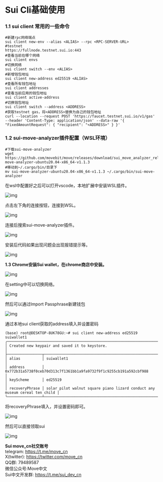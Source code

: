 # Sui Cli基础使用

### 1.1 sui client 常用的一些命令

```
#新建rpc网络端点
sui client new-env --alias <ALIAS> --rpc <RPC-SERVER-URL>
#testnet
https://fullnode.testnet.sui.io:443
#查看当前在哪个网络
sui client envs
#切换网络
sui client switch --env <ALIAS>
#新增钱包地址
sui client new-address ed25519 <ALIAS>
#查看所有钱包地址
sui client addresses
#查看当前应用的钱包地址
sui client active-address
#切换钱包地址
sui client switch --address <ADDRESS>
#获取testnet gas，将<ADDRESS>替换为自己的钱包地址
curl --location --request POST 'https://faucet.testnet.sui.io/v1/gas' --header 'Content-Type: application/json' --data-raw '{ "FixedAmountRequest": { "recipient": "<ADDRESS>" } }'
```

### **1.2 sui-move-analyzer插件配置（WSL环境）**

```
#下载sui-move-analyzer
wget https://github.com/movebit/move/releases/download/sui_move_analyzer_release_v1.1.3/sui-move-analyzer-ubuntu20.04-x86_64-v1.1.3
#移动到~/.cargo/bin/目录下
mv sui-move-analyzer-ubuntu20.04-x86_64-v1.1.3 ~/.cargo/bin/sui-move-analyzer
```

在wsl中配置好之后可以打开vscode，本地扩展中安装WSL插件。

![img](https://mmbiz.qpic.cn/sz_mmbiz_png/0b3Gs5sDwGfC9gcmZHIZVzGPqOesqvKkDwrw3TH4EpblxGolpgquiahMP4Xn5aZYP2qYMn9ia3WcoD8Yljlr0ibXw/640?wx_fmt=png&from=appmsg)

点击左下角的连接按钮，连接到WSL。

![img](https://mmbiz.qpic.cn/sz_mmbiz_png/0b3Gs5sDwGfC9gcmZHIZVzGPqOesqvKkQ6XOJ52ada5p8rZ9RLAhlVjz7AjmgBXWPxpkN2r7TBFKBSovrsoQWg/640?wx_fmt=png&from=appmsg)

连接后搜索sui-move-analyzer插件。

![img](https://mmbiz.qpic.cn/sz_mmbiz_png/0b3Gs5sDwGfC9gcmZHIZVzGPqOesqvKkCjTVA3BcicGLVGrX5ibviafIqFVeYSfhbZ0vH6DcNnC4qRnh3BCgwRY8g/640?wx_fmt=png&from=appmsg)

安装后代码如果出现问题会出现报错提示等。

![img](https://mmbiz.qpic.cn/sz_mmbiz_png/0b3Gs5sDwGfC9gcmZHIZVzGPqOesqvKk4mQBwz3PuSlByu1MRavJpBkMryjWb5FvqvuxFKoXIQxF2J7qgSXQhQ/640?wx_fmt=png&from=appmsg)

**1.3 Chrome安装Sui wallet，在chrome商店中安装。**

![img](https://mmbiz.qpic.cn/sz_mmbiz_png/0b3Gs5sDwGfC9gcmZHIZVzGPqOesqvKk5ecRIal9tMygVd1HDoGbFmiaSyRibIQwGcmYicX4yzlClNE0bnNXIoibUQ/640?wx_fmt=png&from=appmsg)

在setting中可以切换网络。

![img](https://mmbiz.qpic.cn/sz_mmbiz_png/0b3Gs5sDwGfpC7KHZKI0iaruXBNoSqLTqRakAk90HBaOqBUdVfkpSCnYs6CF2DS9M25DJibAMXTAD1rONzIlMC6w/640?wx_fmt=png&from=appmsg)

然后可以通过Import Passphrase新建钱包

![img](https://mmbiz.qpic.cn/sz_mmbiz_jpg/0b3Gs5sDwGfpC7KHZKI0iaruXBNoSqLTqKwqTutNI9iczJUIkAxn6t7ia0CTic9mMZOZIFYXY3J7auiciczGbS58m88Q/640?wx_fmt=jpeg&from=appmsg)

通过本地sui client获取的address填入并设置密码

```
(base) root@DESKTOP-8UK78GU:~# sui client new-address ed25519 suiwallet1
╭─────────────────────────────────────────────────────────────────────────────────────────────╮
│ Created new keypair and saved it to keystore.                                               │
├────────────────┬────────────────────────────────────────────────────────────────────────────┤
│ alias          │ suiwallet1                                                                 │
│ address        │ 0x772b31a5738f0ceb70d313c7f1361bb1a9fa9732f9f1c9255cb191a592cbf988         │
│ keyScheme      │ ed25519                                                                    │
│ recoveryPhrase │ solar pilot walnut square piano lizard conduct any museum cereal ten child │
╰────────────────┴────────────────────────────────────────────────────────────────────────────╯
```

将recoveryPhrase填入，并设置密码即可。  

![img](https://mmbiz.qpic.cn/sz_mmbiz_jpg/0b3Gs5sDwGfpC7KHZKI0iaruXBNoSqLTqHJcYwGEiahGv9bgMW52pHtqHVCyZicfQ4iboIZotkicGnq8QkhtEVjQm1w/640?wx_fmt=jpeg&from=appmsg)

然后可以直接领取sui  

![img](https://mmbiz.qpic.cn/sz_mmbiz_png/0b3Gs5sDwGfpC7KHZKI0iaruXBNoSqLTqrv9svMZteAS3LLibkk9fSfSVPgrpZChhzEdsOOSOicXibO2IqudNpaEcw/640?wx_fmt=png&from=appmsg)

**Sui move_cn社交账号**  
telegram: https://t.me/move_cn  
X(twitter): https://twitter.com/move_cn  
QQ群: 79489587  
微信公众号:Move中文  
Sui中文开发群: https://t.me/sui_dev_cn  

